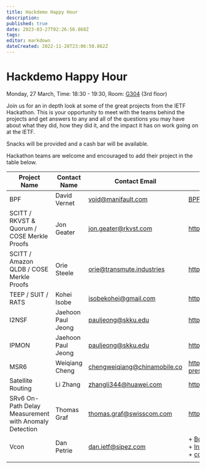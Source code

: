 ```yaml
---
title: Hackdemo Happy Hour
description: 
published: true
date: 2023-03-27T02:26:56.868Z
tags: 
editor: markdown
dateCreated: 2022-11-28T23:06:50.862Z
---
```


# Hackdemo Happy Hour
Monday, 27 March, Time: 18:30 - 19:30, Room: [G304](https://datatracker.ietf.org/meeting/116/floor-plan?room=g304) (3rd floor)

Join us for an in depth look at some of the great projects from the IETF Hackathon. This is your opportunity to meet with the teams behind the projects and get answers to any and all of the questions you may have about what they did, how they did it, and the impact it has on work going on at the IETF. 

Snacks will be provided and a cash bar will be available.

Hackathon teams are welcome and encouraged to add their project in the table below.

| Project Name  |  Contact Name |  Contact Email |  Reference Link  |
|---|---|---|---|
| BPF | David Vernet | void@manifault.com | [BPF BOF Mon 1pm](https://datatracker.ietf.org/meeting/116/session/bpf) |
| SCITT / RKVST & Quorum / COSE Merkle Proofs  | Jon Geater  | jon.geater@rkvst.com  |  https://github.com/scitt-community/scitt-api-emulator |
| SCITT / Amazon QLDB / COSE Merkle Proofs  | Orie Steele  | orie@transmute.industries  |  https://github.com/scitt-community/scitt-api-emulator |
| TEEP / SUIT / RATS  | Kohei Isobe  | isobekohei@gmail.com  |  https://github.com/s-miyazawa/teep_armadillo_trial   |
| I2NSF | Jaehoon Paul Jeong | pauljeong@skku.edu | https://github.com/patrick8link/i2nsf-ipsec |
| IPMON | Jaehoon Paul Jeong | pauljeong@skku.edu | https://github.com/ipwave-hackathon-ietf/ipwave-hackathon-ietf-116 |
|  MSR6 | Weiqiang Cheng  | chengweiqiang@chinamobile.co  |  https://github.com/IETF-Hackathon/ietf116-project-presentations/blob/main/P4%20Implementations%20and%20Emulations%20of%20MSR6%20TE_v2.pdf  |
| Satellite Routing   | Li Zhang  | zhangli344@huawei.com  | https://github.com/Satellite-Routing/IETF116-Hackathon  |
| SRv6 On-Path Delay Measurement with Anomaly Detection | Thomas Graf | thomas.graf@swisscom.com  | https://github.com/network-analytics/vpp-srh-onpath-telemetry |
| Vcon | Dan Petrie | dan.ietf@sipez.com | + [BoF Wed. 9:30 G412-413](https://datatracker.ietf.org/group/vcon/about/)<br> + [Internet-Draft](https://datatracker.ietf.org/doc/draft-petrie-vcon/)<br> + [code](https://github.com/vcon-dev/vcon) |
|   |   |   |   |

